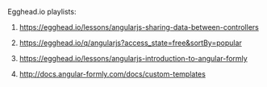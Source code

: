 Egghead.io playlists:


1) https://egghead.io/lessons/angularjs-sharing-data-between-controllers

2) https://egghead.io/q/angularjs?access_state=free&sortBy=popular

3) https://egghead.io/lessons/angularjs-introduction-to-angular-formly

4) http://docs.angular-formly.com/docs/custom-templates

